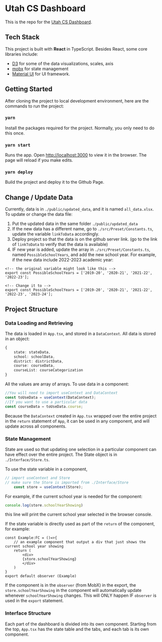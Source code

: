 # Utah CS Dashboard

This is the repo for the [Utah CS Dashboard](https://uparogya.github.io/Utah-CS/).

## Tech Stack

This project is built with <b>React</b> in TypeScript. Besides React, some core libraries include:

- [D3](https://github.com/d3/d3) for some of the data visualizations, scales, axis
- [mobx](https://mobx.js.org/README.html) for state management
- [Material UI](https://mui.com/material-ui/getting-started/overview/) for UI framework.


## Getting Started

After cloning the project to local development environment, here are the commands to run the project:

### `yarn`

Install the packages required for the project. Normally, you only need to do this once.

### `yarn start`

Runs the app. Open [http://localhost:3000](http://localhost:3000) to view it in the browser. The page will reload if you make edits.

### `yarn deploy`

Build the project and deploy it to the Github Page.

## Change / Update Data

Currently, data is in `./public/updated_data`, and it is named `all_data.xlsx`. To update or change the data file:

1. Put the updated data in the same folder `./public/updated_data`
2. If the new data has a different name, go to `./src/Preset/Constants.ts`, update the variable `linkToData` accordingly.
3. Deploy project so that the data is on the github server link. (go to the link of `linkToData` to verify that the data is available)
4. IF new year is added, update the array in `./src/Preset/Constants.ts`, named `PossibleSchoolYears`, and add the new school year. For example, if the new data include 2022-2023 academic year:
```tsx
<!-- the original variable might look like this -->
export const PossibleSchoolYears = ['2019-20', '2020-21', '2021-22', '2022-23'];

<!-- Change it to -->
export const PossibleSchoolYears = ['2019-20', '2020-21', '2021-22', '2022-23', '2023-24'];
```
## Project Structure

### Data Loading and Retrieving

The data is loaded in `App.tsx`, and stored in a `DataContext`. All data is stored in an object:
``` ts
{
    state: stateData,
    school: schoolData,
    district: districtData,
    course: courseData,
    courseList: courseCategorization
}
```
All the values are array of arrays. To use data in a component:

```ts
//You will need to import useContext and DataContext
const toUseData = useContext(DataContext);
//If you want to use a particular data
const courseData = toUseData.course;
 ```
Because the `DataContext` created in `App.tsx` wrapped over the entire project in the `return` statement of `App`, it can be used in any component, and will update across all components.

### State Management

State are used so that updating one selection in a particular component can have effect over the entire project. The State object is in `./Interface/Store.ts`.

To use the state variable in a component,
```ts
// import useContext and Store
// make sure the Store is imported from ./Interface/Store
    const store = useContext(Store);
```
For example, if the current school year is needed for the component:
```ts
console.log(store.schoolYearShowing)
```
this line will print the current school year selected in the browser console.

If the state variable is directly used as part of the `return` of the component, for example:

```tsx
const Example:FC = ()=>{
    // an example component that output a div that just shows the current school year showing
    return (
        <div>
        {store.schoolYearShowing}
        </div>
    )
}
export default observer (Example)
```
If the component is in the `observer` (from MobX) in the export, the `store.schoolYearShowing` in the component will automatically update whenever `schoolYearShowing` changes. This will ONLY happen IF `observer` is used in the `export` statement.

### Interface Structure

Each part of the dashboard is divided into its own component. Starting from the top, `App.tsx` has the state table and the tabs, and each tab is its own component.

